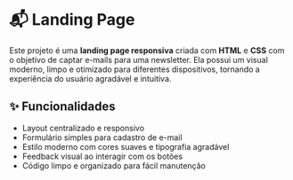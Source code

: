 # 📬 Landing Page

Este projeto é uma **landing page responsiva** criada com **HTML** e **CSS** com o objetivo de captar e-mails para uma newsletter. Ela possui um visual moderno, limpo e otimizado para diferentes dispositivos, tornando a experiência do usuário agradável e intuitiva.

## ✨ Funcionalidades

- Layout centralizado e responsivo
- Formulário simples para cadastro de e-mail
- Estilo moderno com cores suaves e tipografia agradável
- Feedback visual ao interagir com os botões
- Código limpo e organizado para fácil manutenção
